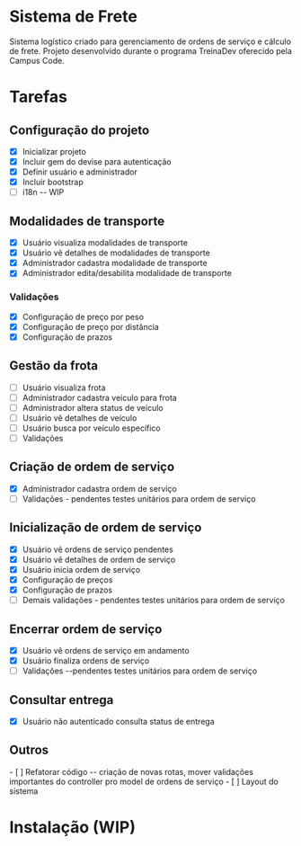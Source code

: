 # Sistema de Frete

Sistema logístico criado para gerenciamento de ordens de serviço e cálculo de frete. Projeto desenvolvido durante o programa TreinaDev oferecido pela Campus Code.

# Tarefas
<h2>Configuração do projeto</h2>

- [x] Inicializar projeto
- [x] Incluir gem do devise para autenticação
- [x] Definir usuário e administrador
- [x] Incluir bootstrap
- [ ] i18n -- WIP
      
<h2>Modalidades de transporte</h2>

- [x] Usuário visualiza modalidades de transporte
- [x] Usuário vê detalhes de modalidades de transporte
- [x] Administrador cadastra modalidade de transporte
- [x] Administrador edita/desabilita modalidade de transporte

<h3>Validações</h3>

- [x] Configuração de preço por peso
- [x] Configuração de preço por distância
- [x] Configuração de prazos
                
<h2>Gestão da frota</h2>

- [ ] Usuário visualiza frota
- [ ] Administrador cadastra veículo para frota
- [ ] Administrador altera status de veículo
- [ ] Usuário vê detalhes de veículo
- [ ] Usuário busca por veículo específico
- [ ] Validações

<h2>Criação de ordem de serviço</h2>

- [x] Administrador cadastra ordem de serviço
- [ ] Validações - pendentes testes unitários para ordem de serviço

<h2>Inicialização de ordem de serviço</h2>

- [x] Usuário vê ordens de serviço pendentes
- [x] Usuário vê detalhes de ordem de serviço
- [x] Usuário inicia ordem de serviço
- [x] Configuração de preços
- [x] Configuração de prazos
- [ ] Demais validações - pendentes testes unitários para ordem de serviço

<h2>Encerrar ordem de serviço</h2>

- [x] Usuário vê ordens de serviço em andamento
- [x] Usuário finaliza ordens de serviço
- [ ] Validações --pendentes testes unitários para ordem de serviço
  
<h2>Consultar entrega</h2>

- [x] Usuário não autenticado consulta status de entrega

<h2>Outros</h2>
- [ ] Refatorar código -- criação de novas rotas, mover validações importantes do controller pro model de ordens de serviço
- [ ] Layout do sistema


# Instalação (WIP)
